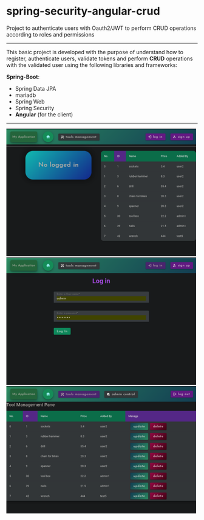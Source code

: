 # spring-security-angular-crud
Project to authenticate users with Oauth2/JWT to perform CRUD operations according to roles and permissions

---

This basic project is developed with the purpose of understand how to register, authenticate users, validate tokens and perform **CRUD** operations with the validated user using the following libraries and frameworks:

 **Spring-Boot**:
 - Spring Data JPA
 - mariadb
 - Spring Web
 - Spring Security
 - **Angular** (for the client)

---

<img src="before-authentication.png" width=500>
<img src="login.png" width=500>
<img src="logged.png" width=500>

